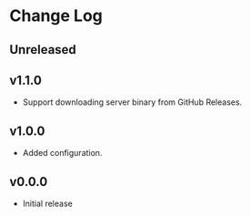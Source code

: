 # Change Log

## Unreleased

## v1.1.0

- Support downloading server binary from GitHub Releases.

## v1.0.0

- Added configuration.

## v0.0.0

- Initial release
